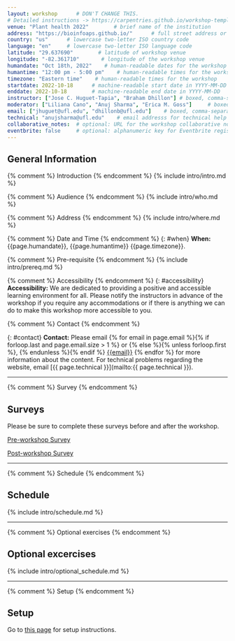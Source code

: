 ```yaml
---
layout: workshop      # DON'T CHANGE THIS.
# Detailed instructions -> https://carpentries.github.io/workshop-template/customization/index.html
venue: "Plant health 2022"        # brief name of the institution
address: "https://bioinfoaps.github.io/"      # full street address or videoconferencing URL
country: "us"      # lowercase two-letter ISO country code
language: "en"     # lowercase two-letter ISO language code
latitude: "29.637690"        # latitude of workshop venue
longitude: "-82.361710"       # longitude of the workshop venue 
humandate: "Oct 18th, 2022"    # human-readable dates for the workshop 
humantime: "12:00 pm - 5:00 pm"    # human-readable times for the workshop 
timezone: "Eastern time"    # human-readable times for the workshop
startdate: 2022-10-18      # machine-readable start date in YYYY-MM-DD
enddate: 2022-10-18        # machine-readable end date in YYYY-MM-DD
instructor: ["Jose C. Huguet-Tapia", "Braham Dhillon"] # boxed, comma-separated list of instructors
moderator: ["Liliana Cano", "Anuj Sharma", "Erica M. Goss"]     # boxed, comma-separated list of helpers
email: ["jhuguet@ufl.edu", "dhillonb@ufl.edu"]    # boxed, comma-separated list of contact email addresses
technical: "anujsharma@ufl.edu"    # email addresss for technical help
collaborative_notes:  # optional: URL for the workshop collaborative notes, e.g. an Etherpad or Google Docs document (e.g., https://pad.carpentries.org/2015-01-01-euphoria)
eventbrite: false     # optional: alphanumeric key for Eventbrite registration, e.g., "1234567890AB" (if Eventbrite is being used)
---
```


<h2 id="general">General Information</h2>

{% comment %} Introduction {% endcomment %}
{% include intro/intro.md %}

{% comment %} Audience {% endcomment %}
{% include intro/who.md %}

{% comment %} Address {% endcomment %}
{% include intro/where.md %}

{% comment %} Date and Time {% endcomment %}
{: #when}
**When:** {{page.humandate}}, {{page.humantime}} {{page.timezone}}.

{% comment %} Pre-requisite {% endcomment %}
{% include intro/prereq.md %} 

{% comment %} Accessibility {% endcomment %}
{: #accessibility}
**Accessibility:**
We are dedicated to providing a positive and accessible learning environment for all. Please
notify the instructors in advance of the workshop if you require any accommodations or if there is
anything we can do to make this workshop more accessible to you.

{% comment %} Contact {% endcomment %}

[//]: # (Contact)
{: #contact}
**Contact:**
Please email 
{% for email in page.email %}{% if forloop.last and page.email.size > 1 %} or {% else %}{% unless forloop.first %}, {% endunless %}{% endif %} [{{email}}](mailto:{{email}}) {% endfor %}
for more information about the content.
For technical problems regarding the website,
email [{{ page.technical }}](mailto:{{ page.technical }}).

<hr/>


{% comment %} Survey {% endcomment %}
<h2 id="surveys">Surveys</h2>
<p>Please be sure to complete these surveys before and after the workshop.</p>
<p><a href="{{ site.baseSite }}{{ site.survey }}">Pre-workshop Survey</a></p>
<p><a href="{{ site.baseSite }}{{ site.feedback }}">Post-workshop Survey</a></p>
<hr/>

{% comment %} Schedule {% endcomment %}
<h2 id="schedule">Schedule</h2>
{% include intro/schedule.md %}
<hr/>

{% comment %} Optional exercises {% endcomment %}
<h2 id="optional">Optional excercises</h2>
{% include intro/optional_schedule.md %}
<hr/>

{% comment %} Setup {% endcomment %}
<h2 id="setup">Setup</h2>
<p>Go to <a href="setup.html">this page</a> for setup instructions.
